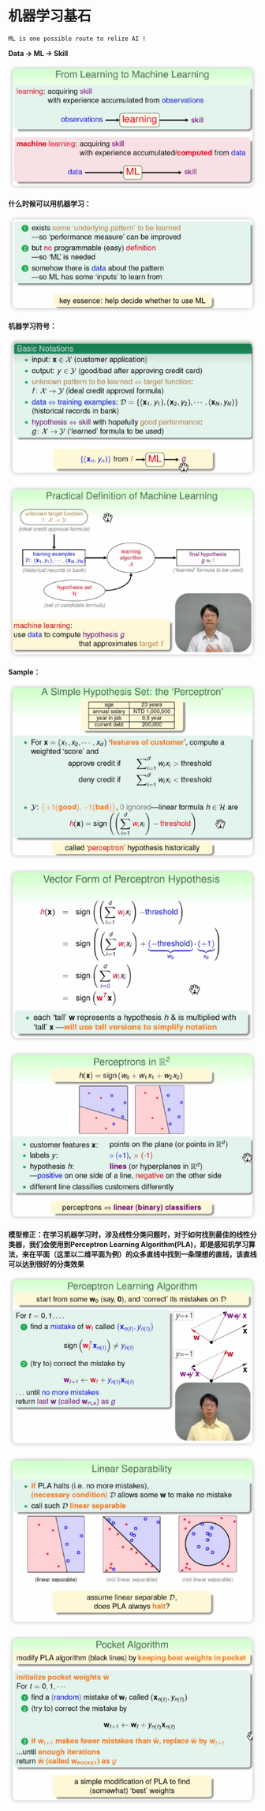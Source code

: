 # 机器学习基石



```
ML is one possible route to relize AI !
```



**Data -> ML -> Skill**

![image-20221227214333552](Machine%20Learning.assets/image-20221227214333552.png)



**什么时候可以用机器学习：**

![image-20221227215626463](Machine%20Learning.assets/image-20221227215626463.png)



**机器学习符号：**

![image-20230103230453147](Machine%20Learning.assets/image-20230103230453147.png)

![image-20230103231059501](Machine%20Learning.assets/image-20230103231059501.png)



**Sample：**

![image-20230109210601882](Machine%20Learning.assets/image-20230109210601882.png)

![image-20230109210838069](Machine%20Learning.assets/image-20230109210838069.png)

![image-20230109211255173](Machine%20Learning.assets/image-20230109211255173.png)

**模型修正：在学习机器学习时，涉及线性分类问题时，对于如何找到最佳的线性分类器，我们会使用到Perceptron Learning Algorithm(PLA)，即是感知机学习算法，来在平面（这里以二维平面为例）的众多直线中找到一条理想的直线，该直线可以达到很好的分类效果**

![image-20230109212145933](Machine%20Learning.assets/image-20230109212145933.png)

![image-20230110220418105](Machine%20Learning.assets/image-20230110220418105.png)

![image-20230110222734256](Machine%20Learning.assets/image-20230110222734256.png)















